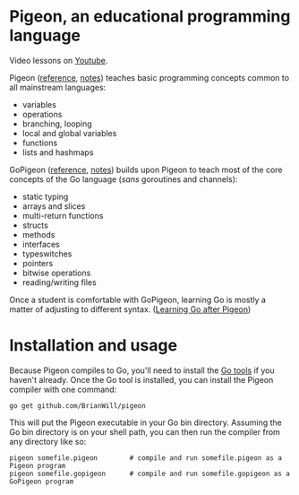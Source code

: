 # Pigeon, an educational programming language

Video lessons on [Youtube](https://www.youtube.com/watch?v=tMZQb7CPWDY&list=PLIbUZ3URbL0GcLBpWebtEXO5kT2_vHfBW).

Pigeon ([reference](docs/pigeon-reference.md), [notes](docs/pigeon-notes.md)) teaches basic programming concepts common to all mainstream languages:

- variables
- operations
- branching, looping
- local and global variables
- functions
- lists and hashmaps

GoPigeon ([reference](docs/go-pigeon-reference.md), [notes](docs/go-pigeon-notes.md)) builds upon Pigeon to teach most of the core concepts of the Go language (*sans* goroutines and channels):

- static typing
- arrays and slices
- multi-return functions
- structs
- methods
- interfaces
- typeswitches
- pointers
- bitwise operations
- reading/writing files

Once a student is comfortable with GoPigeon, learning Go is mostly a matter of adjusting to different syntax. ([Learning Go after Pigeon](docs/go-lang.md)) 

# Installation and usage

Because Pigeon compiles to Go, you'll need to install the [Go tools](https://golang.org/doc/install) if you haven't already. Once the Go tool is installed, you can install the Pigeon compiler with one command:

```
go get github.com/BrianWill/pigeon
```

This will put the Pigeon executable in your Go bin directory. Assuming the Go bin directory is on your shell path, you can then run the compiler from any directory like so:

```
pigeon somefile.pigeon        # compile and run somefile.pigeon as a Pigeon program
pigeon somefile.gopigeon      # compile and run somefile.gopigeon as a GoPigeon program
```
